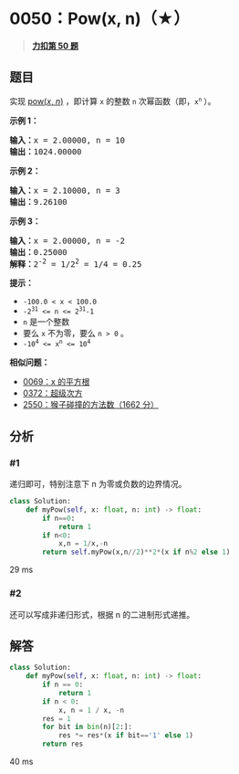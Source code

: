 # 0050：Pow(x, n)（★）


> <u>**[力扣第 50 题](https://leetcode.cn/problems/powx-n/)**</u>

## 题目

<p>实现 <a href="https://www.cplusplus.com/reference/valarray/pow/" target="_blank">pow(<em>x</em>, <em>n</em>)</a> ，即计算 <code>x</code> 的整数 <code>n</code> 次幂函数（即，<code>x<sup>n</sup></code><sup><span style="font-size:10.8333px"> </span></sup>）。</p>



<p><strong class="example">示例 1：</strong></p>

<pre>
<strong>输入：</strong>x = 2.00000, n = 10
<strong>输出：</strong>1024.00000
</pre>

<p><strong class="example">示例 2：</strong></p>

<pre>
<strong>输入：</strong>x = 2.10000, n = 3
<strong>输出：</strong>9.26100
</pre>

<p><strong class="example">示例 3：</strong></p>

<pre>
<strong>输入：</strong>x = 2.00000, n = -2
<strong>输出：</strong>0.25000
<strong>解释：</strong>2<sup>-2</sup> = 1/2<sup>2</sup> = 1/4 = 0.25
</pre>



<p><strong>提示：</strong></p>

<ul>
<li><code>-100.0 &lt; x &lt; 100.0</code></li>
<li><code>-2<sup>31</sup> &lt;= n &lt;= 2<sup>31</sup>-1</code></li>
<li><code>n</code> 是一个整数</li>
<li>要么 <code>x</code> 不为零，要么 <code>n &gt; 0</code> 。</li>
<li><code>-10<sup>4</sup> &lt;= x<sup>n</sup> &lt;= 10<sup>4</sup></code></li>
</ul>


**相似问题：**
- [0069：x 的平方根 ](/leetcode/0069)
- [0372：超级次方](/leetcode/0372)
- [2550：猴子碰撞的方法数（1662 分）](/leetcode/2550)


## 分析 

### #1

递归即可，特别注意下 n 为零或负数的边界情况。

```python
class Solution:
    def myPow(self, x: float, n: int) -> float:
        if n==0:
            return 1
        if n<0:
            x,n = 1/x,-n
        return self.myPow(x,n//2)**2*(x if n%2 else 1)
```
29 ms

### #2

还可以写成非递归形式，根据 n 的二进制形式递推。

## 解答

```python
class Solution:
    def myPow(self, x: float, n: int) -> float:
        if n == 0:
            return 1
        if n < 0:
            x, n = 1 / x, -n
        res = 1
        for bit in bin(n)[2:]:
            res *= res*(x if bit=='1' else 1)
        return res
```
40 ms
